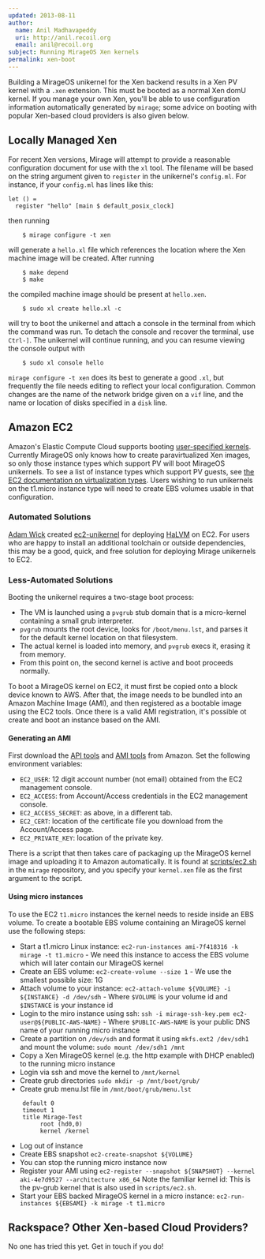 ```yaml
---
updated: 2013-08-11
author:
  name: Anil Madhavapeddy
  uri: http://anil.recoil.org
  email: anil@recoil.org
subject: Running MirageOS Xen kernels
permalink: xen-boot
---
```


Building a MirageOS unikernel for the Xen backend results in a Xen PV kernel with a `.xen` extension. This must be booted as a normal Xen domU kernel.  If you manage your own Xen, you'll be able to use configuration information automatically generated by `mirage`; some advice on booting with popular Xen-based cloud providers is also given below.

## Locally Managed Xen

For recent Xen versions, Mirage will attempt to provide a reasonable configuration document for use with the `xl` tool.  The filename will be based on the string argument given to `register` in the unikernel's `config.ml`.  For instance, if your `config.ml` has lines like this:

```
let () =
  register "hello" [main $ default_posix_clock]
```

then running

```
    $ mirage configure -t xen
```

will generate a `hello.xl` file which references the location where the Xen machine image will be created.  After running

```
    $ make depend
    $ make
```

the compiled machine image should be present at `hello.xen`.

```
    $ sudo xl create hello.xl -c
```

will try to boot the unikernel and attach a console in the terminal from which the command was run.  To detach the console and recover the terminal, use `Ctrl-]`.  The unikernel will continue running, and you can resume viewing the console output with

```
    $ sudo xl console hello
```

`mirage configure -t xen` does its best to generate a good `.xl`, but frequently the file needs editing to reflect your local configuration.  Common changes are the name of the network bridge given on a `vif` line, and the name or location of disks specified in a `disk` line.

## Amazon EC2

Amazon's Elastic Compute Cloud supports booting [user-specified kernels](http://ec2-downloads.s3.amazonaws.com/user_specified_kernels.pdf).  Currently MirageOS only knows how to create paravirtualized Xen images, so only those instance types which support PV will boot MirageOS unikernels.  To see a list of instance types which support PV guests, see [the EC2 documentation on virtualization types](http://docs.aws.amazon.com/AWSEC2/latest/UserGuide/virtualization_types.html).  Users wishing to run unikernels on the t1.micro instance type will need to create EBS volumes usable in that configuration.

### Automated Solutions

[Adam Wick](https://github.com/acwpdx) created [ec2-unikernel](https://github.com/GaloisInc/ec2-unikernel) for deploying [HaLVM](https://galois.com/project/halvm) on EC2.  For users who are happy to install an additional toolchain or outside dependencies, this may be a good, quick, and free solution for deploying Mirage unikernels to EC2.

### Less-Automated Solutions

Booting the unikernel requires a two-stage boot process:

* The VM is launched using a `pvgrub` stub domain that is a micro-kernel containing a small grub interpreter.
* `pvgrub` mounts the root device, looks for `/boot/menu.lst`, and parses it for the default kernel location on that filesystem.
* The actual kernel is loaded into memory, and `pvgrub` execs it, erasing it from memory.
* From this point on, the second kernel is active and boot proceeds normally.

To boot a MirageOS kernel on EC2, it must first be copied onto a block device known to AWS. After that, the image needs to be bundled into an Amazon Machine Image (AMI), and then registered as a bootable image using the EC2 tools.  Once there is a valid AMI registration, it's possible ot create and boot an instance based on the AMI.

#### Generating an AMI

First download the [API tools](http://aws.amazon.com/developertools/351) and [AMI tools](http://s3.amazonaws.com/ec2-downloads/ec2-ami-tools.zip) from Amazon.
Set the following environment variables:

* `EC2_USER`: 12 digit account number (not email) obtained from the EC2 management console.
* `EC2_ACCESS`: from Account/Access credentials in the EC2 management console.
* `EC2_ACCESS_SECRET`: as above, in a different tab.
* `EC2_CERT`: location of the certificate file you download from the Account/Access page.
* `EC2_PRIVATE_KEY`: location of the private key.

There is a script that then takes care of packaging up the MirageOS kernel image and uploading it to Amazon automatically.
It is found at [scripts/ec2.sh](https://raw.githubusercontent.com/mirage/mirage/master/scripts/ec2.sh) in the `mirage` repository, and you specify your `kernel.xen` file as the first argument to the script.

#### Using micro instances

To use the EC2 `t1.micro` instances the kernel needs to reside inside an EBS volume. To create a bootable EBS volume containing an MirageOS kernel use the following steps:

* Start a t1.micro Linux instance: `ec2-run-instances ami-7f418316 -k mirage -t t1.micro` - We need this instance to access the EBS volume which will later contain our MirageOS kernel
* Create an EBS volume: `ec2-create-volume --size 1` - We use the smallest possible size: 1G
* Attach volume to your instance: `ec2-attach-volume ${VOLUME} -i ${INSTANCE} -d /dev/sdh` - Where `$VOLUME` is your volume id and `$INSTANCE` is your instance id
* Login to the miro instance using ssh: `ssh -i mirage-ssh-key.pem ec2-user@${PUBLIC-AWS-NAME}` - Where `$PUBLIC-AWS-NAME` is your public DNS name of your running micro instance
* Create a partition on `/dev/sdh` and format it using `mkfs.ext2 /dev/sdh1` and mount the volume: `sudo mount /dev/sdh1 /mnt`
* Copy a Xen MirageOS kernel (e.g. the http example with DHCP enabled) to the running micro instance
* Login via ssh and move the kernel to `/mnt/kernel`
* Create grub directories `sudo mkdir -p /mnt/boot/grub/`
* Create grub menu.lst file in `/mnt/boot/grub/menu.lst`

```
    default 0
    timeout 1
    title Mirage-Test
         root (hd0,0)
         kernel /kernel
```

* Log out of instance
* Create EBS snapshot `ec2-create-snapshot ${VOLUME}`
* You can stop the running micro instance now
* Register your AMI using `ec2-register --snapshot ${SNAPSHOT} --kernel aki-4e7d9527 --architecture x86_64` Note the familiar kernel id: This is the pv-grub kernel that is also used in `scripts/ec2.sh`.
* Start your EBS backed MirageOS kernel in a micro instance: `ec2-run-instances ${EBSAMI} -k mirage -t t1.micro`

## Rackspace?  Other Xen-based Cloud Providers?

No one has tried this yet. Get in touch if you do!

